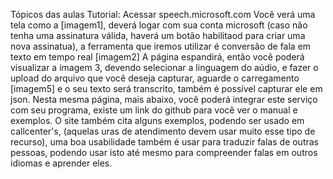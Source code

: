 Tópicos das aulas
Tutorial: Acessar speech.microsoft.com
Você verá uma tela como a [imagem1], deverá logar com sua conta microsoft (caso não tenha uma assinatura válida, haverá um botão habilitaod para criar uma nova assinatua), a ferramenta que iremos utilizar é conversão de fala em texto em tempo real [imagem2]
A página espandirá, então você poderá visualizar a imagem 3, devendo selecionar a linguagem do aúdio, e fazer o upload do arquivo que você deseja capturar, aguarde o
carregamento [imagem5] e o seu texto será transcrito, também é possível capturar ele em json.
Nesta mesma página, mais abaixo, você poderá integrar este serviço com seu programa, existe um link do github para você ver o manual e exemplos.
O site também cita alguns exemplos, podendo ser usado em callcenter's, (aquelas uras de atendimento devem usar muito esse tipo de recurso), uma boa usabilidade também é usar para traduzir falas de outras pessoas, podendo usar isto até mesmo para compreender falas em outros idiomas e aprender eles.
